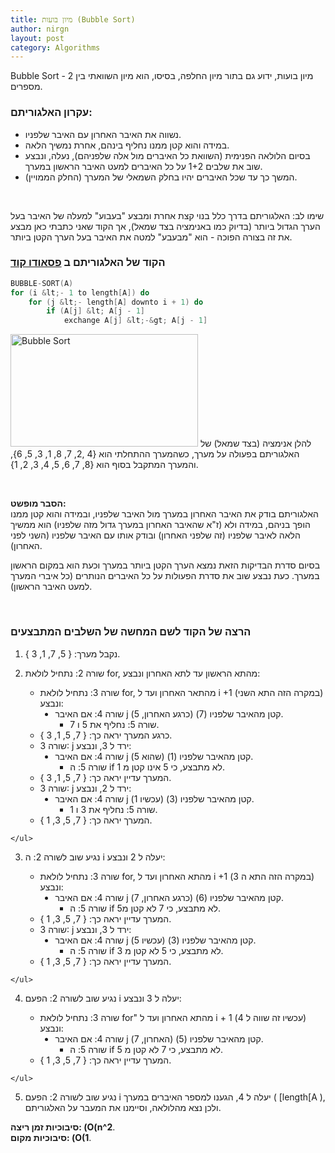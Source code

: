 ```yaml
---
title: מיון בועות (Bubble Sort)
author: nirgn
layout: post
category: Algorithms
---
```

Bubble Sort - מיון בועות, ידוע גם בתור מיון החלפה, בסיסו, הוא מיון השוואתי בין 2 מספרים.

### עקרון האלגוריתם:

  * נשווה את האיבר האחרון עם האיבר שלפניו.
  * במידה והוא קטן ממנו נחליף בינהם, אחרת נמשיך הלאה.
  * בסיום הלולאה הפנימית (השוואת כל האיברים מול אלה שלפניהם), נעלה, ונבצע שוב את שלבים 1+2 על כל האיברים למעט האיבר הראשון במערך.
  * המשך כך עד שכל האיברים יהיו בחלק השמאלי של המערך (החלק הממויין).

<!--more-->

&nbsp;

שימו לב: האלגוריתם בדרך כלל בנוי קצת אחרת ומבצע "בעבוע" למעלה של האיבר בעל הערך הגדול ביותר (בדיוק כמו באנימציה בצד שמאל), אך הקוד שאני כתבתי כאן מבצע את זה בצורה הפוכה - הוא "מבעבע" למטה את האיבר בעל הערך הקטן ביותר.

### הקוד של האלגוריתם ב [פסאודו קוד](http://en.wikipedia.org/wiki/Pseudocode)

```c
BUBBLE-SORT(A)
for (i &lt;- 1 to length[A]) do
    for (j &lt;- length[A] downto i + 1) do
        if (A[j] &lt; A[j - 1]
            exchange A[j] &lt;-&gt; A[j - 1]
```

[<img class="alignleft size-full wp-image-1083" src="http://www.lifelongstudent.net/wp-content/uploads/2013/08/Bubble-sort.gif" alt="Bubble Sort" width="300" height="180" />](http://www.lifelongstudent.net/wp-content/uploads/2013/08/Bubble-sort.gif) להלן אנימציה (בצד שמאל) של האלגוריתם בפעולה על מערך, כשהמערך ההתחלתי הוא {4 ,2, 7, 8, 1, 3, 5, 6}, והמערך המתקבל בסוף הוא {8, 7, 6, 5, 4, 3, 2, 1}.

&nbsp;

**הסבר מופשט:**  
האלגוריתם בודק את האיבר האחרון במערך מול האיבר שלפניו, ובמידה והוא קטן ממנו הופך בניהם, במידה ולא (ז"א שהאיבר האחרון במערך גדול מזה שלפניו) הוא ממשיך הלאה לאיבר שלפניו (זה שלפני האחרון) ובודק אותו עם האיבר שלפניו (השני לפני האחרון).

בסיום סדרת הבדיקות הזאת נמצא הערך הקטן ביותר במערך וכעת הוא במקום הראשון במערך. כעת נבצע שוב את סדרת הפעולות על כל האיברים הנותרים (כל איברי המערך למעט האיבר הראשון).

&nbsp;

### הרצה של הקוד לשם המחשה של השלבים המתבצעים

  1. נקבל מערך: { 5, 7, 1, 3 }.
  2. שורה 2: נתחיל לולאת for, מהתא הראשון עד לתא האחרון ונבצע: <ul style="list-style-type: circle;">
      <li>
        שורה 3: נתחיל לולאת for, מהתאר האחרון ועד ל i +1 (במקרה הזה התא השני) ונבצע: <ul style="list-style-type: disc;">
          <li>
            שורה 4: אם האיבר j (כרגע האחרון, 5) קטן מהאיבר שלפניו (7). <ul style="list-style-type: square;">
              <li>
                שורה 5: נחליף את 5 ו 7.
              </li>
            </ul>
          </li>
        </ul>
      </li>

      <li>
        כרגע המערך יראה כך: { 7, 5, 1, 3 }.
      </li>
      <li>
        שורה 3: j ירד ל 3, ונבצע: <ul style="list-style-type: disc;">
          <li>
            שורה 4: אם האיבר j (שהוא 5) קטן מהאיבר שלפניו (1). <ul style="list-style-type: square;">
              <li>
                שורה 5: ה if לא מתבצע, כי 5 אינו קטן מ 1.
              </li>
            </ul>
          </li>
        </ul>
      </li>

      <li>
        המערך עדיין יראה כך: { 7, 5, 1, 3 }.
      </li>
      <li>
        שורה 3: j ירד ל 2, ונבצע: <ul style="list-style-type: disc;">
          <li>
            שורה 4: אם האיבר j (עכשיו 1) קטן מהאיבר שלפניו (3). <ul style="list-style-type: square;">
              <li>
                שורה 5: נחליף את 3 ו 1.
              </li>
            </ul>
          </li>
        </ul>
      </li>

      <li>
        המערך יראה כך: { 7, 5, 3, 1 }.
      </li>
    </ul>

  3. נגיע שוב לשורה 2: ה i יעלה ל 2 ונבצע: <ul style="list-style-type: circle;">
      <li>
        שורה 3: נתחיל לולאת for, מהתא האחרון ועד ל i +1 (במקרה הזה התא ה 3) ונבצע: <ul style="list-style-type: disc;">
          <li>
            שורה 4: אם האיבר j (כרגע האחרון, 7) קטן מהאיבר שלפניו (6). <ul style="list-style-type: square;">
              <li>
                שורה 5: ה if לא מתבצע, כי 7 לא קטן מ5.
              </li>
            </ul>
          </li>
        </ul>
      </li>

      <li>
        המערך עדיין יראה כך: { 7, 5, 3, 1 }.
      </li>
      <li>
        שורה 3: j ירד ל 3, ונבצע: <ul style="list-style-type: disc;">
          <li>
            שורה 4: אם האיבר j (עכשיו 5) קטן מהאיבר שלפניו (3). <ul style="list-style-type: square;">
              <li>
                שורה 5: ה if לא מתבצע, כי 5 לא קטן מ 3.
              </li>
            </ul>
          </li>
        </ul>
      </li>

      <li>
        המערך עדיין יראה כך: { 7, 5, 3, 1 }.
      </li>
    </ul>

  4. נגיע שוב לשורה 2: הפעם i יעלה ל 3 ונבצע: <ul style="list-style-type: circle;">
      <li>
        שורה 3: נתחיל לולאת for" מהתא האחרון ועד ל i + 1 (עכשיו זה שווה ל 4) ונבצע: <ul style="list-style-type: disc;">
          <li>
            שורה 4: אם האיבר j (האחרון, 7) קטן מהאיבר שלפניו (5). <ul style="list-style-type: square;">
              <li>
                שורה 5: ה if לא מתבצע, כי 7 לא קטן מ 5.
              </li>
            </ul>
          </li>
        </ul>
      </li>

      <li>
        המערך עדיין יראה כך: { 7, 5, 3, 1 }.
      </li>
    </ul>

  5. נגיע שוב לשורה 2: הפעם i יעלה ל 4, הגענו למספר האיברים במערך ( [length[A ), ולכן נצא מהלולאה, וסיימנו את המעבר על האלגוריתם.

**סיבוכיות זמן ריצה: (O(n^2**.  
**סיבוכיות מקום: (O(1**.
